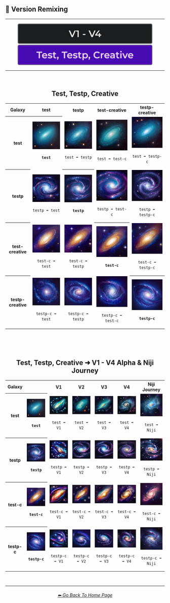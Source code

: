 <h2>🧬 Version Remixing</h2>

<hr><!--------------->

<div align="center">

[<img src="/Images/Repo_Parts/Buttons/Comparison_Page_Buttons/Groups/button_v1-v4_inactive_half.webp?raw=true" alt="V1 - V4" height="64" />](/Pages/Comparison_Pages/Version_Remixing/V1-V4.md)
[<img src="/Images/Repo_Parts/Buttons/Comparison_Page_Buttons/Groups/button_test_testp_creative_active_half.webp?raw=true" alt="Test, Testp, Creative" height="64" />]()

</div>

<hr>
<br>

<div align="center">

<h2>Test, Testp, Creative</h2>
<table>
	<tr align=center valign=middle>
		<th>Galaxy</th>
		<th>test</th>
		<th>testp</th>
		<th>test-creative</th>
		<th>testp-creative</th>
	</tr>
	<tr align=center valign=middle>
		<th>test</th>
		<th><img src="/Images/Comparison_Page_Images/Version_Remixing/test/Galaxy_test_(1).webp?raw=true" width="256" /><p><b><code>test</code></b></p></th>
		<td><img src="/Images/Comparison_Page_Images/Version_Remixing/test/Galaxy_test_testp_(1).webp?raw=true" width="256" /><p><code>test ➡ testp</code></p></td>
		<td><img src="/Images/Comparison_Page_Images/Version_Remixing/test/Galaxy_test_test-creative_(2).webp?raw=true" width="256" /><p><code>test ➡ test-c</code></p></td>
		<td><img src="/Images/Comparison_Page_Images/Version_Remixing/test/Galaxy_test_testp-creative_(1).webp?raw=true" width="256" /><p><code>test ➡ testp-c</code></p></td>
	</tr>
	<tr align=center valign=middle>
		<th>testp</th>
		<td><img src="/Images/Comparison_Page_Images/Version_Remixing/testp/Galaxy_testp_test_(2).webp?raw=true" width="256" /><p><code>testp ➡ test</code></p></td>
		<th><img src="/Images/Comparison_Page_Images/Version_Remixing/testp/Galaxy_testp_(2).webp?raw=true" width="256" /><p><b><code>testp</code></b></p></th>
		<td><img src="/Images/Comparison_Page_Images/Version_Remixing/testp/Galaxy_testp_test-creative_(1).webp?raw=true" width="256" /><p><code>testp ➡ test-c</code></p></td>
		<td><img src="/Images/Comparison_Page_Images/Version_Remixing/testp/Galaxy_testp_testp-creative_(1).webp?raw=true" width="256" /><p><code>testp ➡ testp-c</code></p></td>
	</tr>
	<tr align=center valign=middle>
		<th>test-creative</th>
		<td><img src="/Images/Comparison_Page_Images/Version_Remixing/test-creative/Galaxy_test-creative_test_(1).webp?raw=true" width="256" /><p><code>test-c ➡ test</code></p></td>
		<td><img src="/Images/Comparison_Page_Images/Version_Remixing/test-creative/Galaxy_test-creative_testp_(1).webp?raw=true" width="256" /><p><code>test-c ➡ testp</code></p></td>
		<th><img src="/Images/Comparison_Page_Images/Version_Remixing/test-creative/Galaxy_test-creative_(2).webp?raw=true" width="256" /><p><b><code>test-c</code></b></p></th>
		<td><img src="/Images/Comparison_Page_Images/Version_Remixing/test-creative/Galaxy_test-creative_testp-creative_(1).webp?raw=true" width="256" /><p><code>test-c ➡ testp-c</code></p></td>
	</tr>
	<tr align=center valign=middle>
		<th>testp-creative</th>
		<td><img src="/Images/Comparison_Page_Images/Version_Remixing/testp-creative/Galaxy_testp-creative_test_(2).webp?raw=true" width="256" /><p><code>testp-c ➡ test</code></p></td>
		<td><img src="/Images/Comparison_Page_Images/Version_Remixing/testp-creative/Galaxy_testp-creative_testp_(2).webp?raw=true" width="256" /><p><code>testp-c ➡ testp</code></p></td>
		<td><img src="/Images/Comparison_Page_Images/Version_Remixing/testp-creative/Galaxy_testp-creative_test-creative_(1).webp?raw=true" width="256" /><p><code>testp-c ➡ test-c</code></p></td>
		<th><img src="/Images/Comparison_Page_Images/Version_Remixing/testp-creative/Galaxy_testp-creative_(2).webp?raw=true" width="256" /><p><b><code>testp-c</code></b></p></th>
	</tr>
</table>

<br><br><br>

<h2>Test, Testp, Creative ➜ V1 - V4 Alpha & Niji Journey</h2>
<table>
	<tr align=center valign=middle>
		<th>Galaxy</th>
		<th></th>
		<th>V1</th>
		<th>V2</th>
		<th>V3</th>
		<th>V4</th>
		<th>Niji Journey</th>
	</tr>
	<tr align=center valign=middle>
		<th>test</th>
		<th><img src="/Images/Comparison_Page_Images/Version_Remixing/test/Galaxy_test_(1).webp?raw=true" width="256" /><p><b><code>test</code></b></p></th>
		<td><img src="/Images/Comparison_Page_Images/Version_Remixing/test/Galaxy_test_V1_(2).webp?raw=true" width="256" /><p><code>test ➡ V1</code></p></td>
		<td><img src="/Images/Comparison_Page_Images/Version_Remixing/test/Galaxy_test_V2_(3).webp?raw=true" width="256" /><p><code>test ➡ V2</code></p></td>
		<td><img src="/Images/Comparison_Page_Images/Version_Remixing/test/Galaxy_test_V3_(4).webp?raw=true" width="256" /><p><code>test ➡ V3</code></p></td>
		<td><img src="/Images/Comparison_Page_Images/Version_Remixing/test/Galaxy_test_V4_(3).webp?raw=true" width="256" /><p><code>test ➡ V4</code></p></td>
		<td><img src="/Images/Comparison_Page_Images/Version_Remixing/test/Galaxy_test_Niji_(1).webp?raw=true" width="256" /><p><code>test ➡ Niji</code></p></td>
	</tr>
	<tr align=center valign=middle>
		<th>testp</th>
		<th><img src="/Images/Comparison_Page_Images/Version_Remixing/testp/Galaxy_testp_(2).webp?raw=true" width="256" /><p><b><code>testp</code></b></p></th>
		<td><img src="/Images/Comparison_Page_Images/Version_Remixing/testp/Galaxy_testp_V1_(2).webp?raw=true" width="256" /><p><code>testp ➡ V1</code></p></td>
		<td><img src="/Images/Comparison_Page_Images/Version_Remixing/testp/Galaxy_testp_V2_(1).webp?raw=true" width="256" /><p><code>testp ➡ V2</code></p></td>
		<td><img src="/Images/Comparison_Page_Images/Version_Remixing/testp/Galaxy_testp_V3_(2).webp?raw=true" width="256" /><p><code>testp ➡ V3</code></p></td>
		<td><img src="/Images/Comparison_Page_Images/Version_Remixing/testp/Galaxy_testp_V4_(2).webp?raw=true" width="256" /><p><code>testp ➡ V4</code></p></td>
		<td><img src="/Images/Comparison_Page_Images/Version_Remixing/testp/Galaxy_testp_Niji_(3).webp?raw=true" width="256" /><p><code>testp ➡ Niji</code></p></td>
	</tr>
	<tr align=center valign=middle>
		<th>test-c</th>
		<th><img src="/Images/Comparison_Page_Images/Version_Remixing/test-creative/Galaxy_test-creative_(2).webp?raw=true" width="256" /><p><b><code>test-c</code></b></p></th>
		<td><img src="/Images/Comparison_Page_Images/Version_Remixing/test-creative/Galaxy_test-creative_V1_(2).webp?raw=true" width="256" /><p><code>test-c ➡ V1</code></p></td>
		<td><img src="/Images/Comparison_Page_Images/Version_Remixing/test-creative/Galaxy_test-creative_V2_(4).webp?raw=true" width="256" /><p><code>test-c ➡ V2</code></p></td>
		<td><img src="/Images/Comparison_Page_Images/Version_Remixing/test-creative/Galaxy_test-creative_V3_(2).webp?raw=true" width="256" /><p><code>test-c ➡ V3</code></p></td>
		<td><img src="/Images/Comparison_Page_Images/Version_Remixing/test-creative/Galaxy_test-creative_V4_(1).webp?raw=true" width="256" /><p><code>test-c ➡ V4</code></p></td>
		<td><img src="/Images/Comparison_Page_Images/Version_Remixing/test-creative/Galaxy_test-creative_Niji_(1).webp?raw=true" width="256" /><p><code>test-c ➡ Niji</code></p></td>
	</tr>
	<tr align=center valign=middle>
		<th>testp-c</th>
		<th><img src="/Images/Comparison_Page_Images/Version_Remixing/testp-creative/Galaxy_testp-creative_(2).webp?raw=true" width="256" /><p><b><code>testp-c</code></b></p></th>
		<td><img src="/Images/Comparison_Page_Images/Version_Remixing/testp-creative/Galaxy_testp-creative_V1_(1).webp?raw=true" width="256" /><p><code>testp-c ➡ V1</code></p></td>
		<td><img src="/Images/Comparison_Page_Images/Version_Remixing/testp-creative/Galaxy_testp-creative_V2_(2).webp?raw=true" width="256" /><p><code>testp-c ➡ V2</code></p></td>
		<td><img src="/Images/Comparison_Page_Images/Version_Remixing/testp-creative/Galaxy_testp-creative_V3_(1).webp?raw=true" width="256" /><p><code>testp-c ➡ V3</code></p></td>
		<td><img src="/Images/Comparison_Page_Images/Version_Remixing/testp-creative/Galaxy_testp-creative_V4_(1).webp?raw=true" width="256" /><p><code>testp-c ➡ V4</code></p></td>
		<td><img src="/Images/Comparison_Page_Images/Version_Remixing/testp-creative/Galaxy_testp-creative_Niji_(3).webp?raw=true" width="256" /><p><code>testp-c ➡ Niji</code></p></td>
	</tr>
</table>

</div>


<br>

<hr><!--------------->
<div align="center">
<h6><a href="/README.md">⬅ Go Back To Home Page</a></h6>
</div>